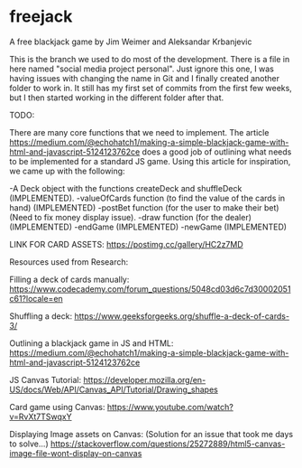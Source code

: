 # freejack
A free blackjack game by Jim Weimer and Aleksandar Krbanjevic


This is the branch we used to do most of the development. There is a file in here named "social media project personal". Just ignore this one, I was having issues with changing the name in Git and I finally created another folder to work in. It still has my first set of commits from the first few weeks, but I then started working in the different folder after that. 

TODO:

There are many core functions that we need to implement. The article https://medium.com/@echohatch1/making-a-simple-blackjack-game-with-html-and-javascript-5124123762ce does a good job of outlining what needs to be implemented for a standard JS game. Using this article for inspiration, we came up with the following:

-A Deck object with the functions createDeck and shuffleDeck (IMPLEMENTED).
-valueOfCards function (to find the value of the cards in hand) (IMPLEMENTED)
-postBet function (for the user to make their bet) (Need to fix money display issue). 
-draw function (for the dealer) (IMPLEMENTED)
-endGame (IMPLEMENTED)
-newGame (IMPLEMENTED)

LINK FOR CARD ASSETS:
https://postimg.cc/gallery/HC2z7MD

Resources used from Research:

Filling a deck of cards manually:
https://www.codecademy.com/forum_questions/5048cd03d6c7d30002051c61?locale=en

Shuffling a deck:
https://www.geeksforgeeks.org/shuffle-a-deck-of-cards-3/

Outlining a blackjack game in JS and HTML:
https://medium.com/@echohatch1/making-a-simple-blackjack-game-with-html-and-javascript-5124123762ce

JS Canvas Tutorial:
https://developer.mozilla.org/en-US/docs/Web/API/Canvas_API/Tutorial/Drawing_shapes

Card game using Canvas:
https://www.youtube.com/watch?v=RvXt7TSwqxY

Displaying Image assets on Canvas: (Solution for an issue that took me days to solve...)
https://stackoverflow.com/questions/25272889/html5-canvas-image-file-wont-display-on-canvas
